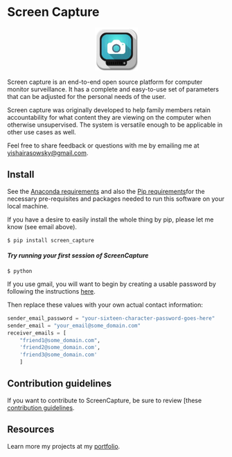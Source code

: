 # Screen Capture
<div align="center">
  <img src="screen_capture.ico" height=100>
</div>

Screen capture is an end-to-end open source platform for computer monitor surveillance. It has a complete and easy-to-use set of parameters that can be adjusted for the personal needs of the user. 

Screen capture was originally developed to help family members retain accountability for what content they are viewing on the computer when otherwise unsupervised. The system is
versatile enough to be applicable in other use cases as well.

Feel free to share feedback or questions with me by emailing me at [yishairasowsky@gmail.com](yishairasowsky@gmail.com).

## Install

See the [Anaconda requirements](requirements_conda.txt) and also the [Pip requirements](requirements_pip.txt)for the necessary pre-requisites and packages needed to run this software on your local machine.

If you have a desire to easily install the whole thing by pip, please let me know (see email above). 
```
$ pip install screen_capture
```

#### *Try running your first session of ScreenCapture*

```shell
$ python
```

If you use gmail, you will want to begin by creating a usable password by following the instructions [here](https://support.google.com/accounts/answer/185833#app-passwords&zippy=%2Cwhy-you-may-need-an-app-password). 

Then replace these values with your own actual contact information:
```python
sender_email_password = "your-sixteen-character-password-goes-here" 
sender_email = "your_email@some_domain.com"
receiver_emails = [
    "friend1@some_domain.com",
    'friend2@some_domain.com',
    'friend3@some_domain.com'
    ]
```

## Contribution guidelines

If you want to contribute to ScreenCapture, be sure to review [these
[contribution guidelines](https://gist.github.com/MarcDiethelm/7303312).

## Resources

Learn more my projects at my 
[portfolio](https://github.com/yishairasowsky/professional_qualifications/blob/master/md/portfolio.md).
